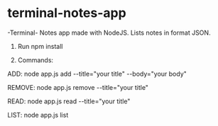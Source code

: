 # terminal-notes-app
-Terminal- Notes app made with NodeJS. 
Lists notes in format JSON.

1) Run npm install

2) Commands:

ADD:
node app.js add --title="your title" --body="your body"

REMOVE:
node app.js remove --title="your title" 

READ:
node app.js read --title="your title"

LIST:
node app.js list
